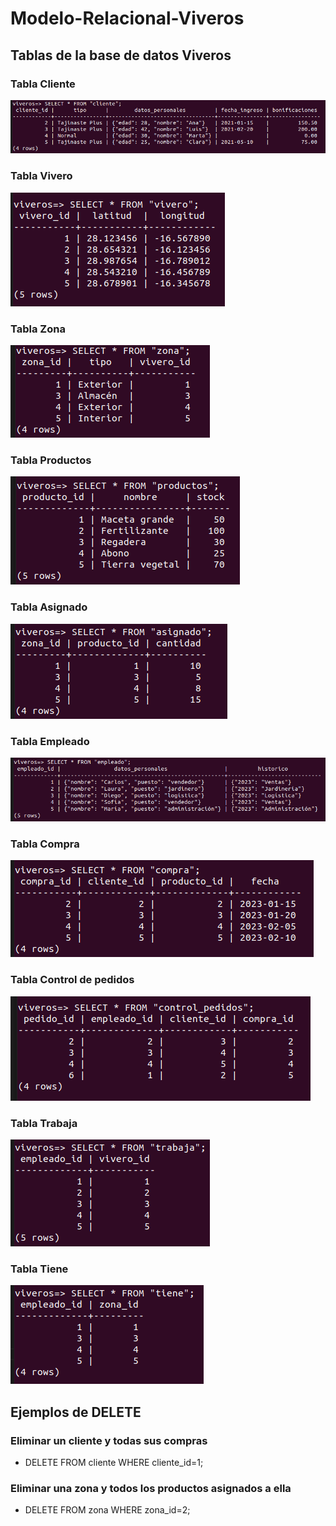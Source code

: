 # Modelo-Relacional-Viveros

## Tablas de la base de datos Viveros
### Tabla Cliente
![Tabla Cliente](cliente.png)
### Tabla Vivero
![Tabla Vivero](vivero.png)
### Tabla Zona
![Tabla Zona](zona.png)
### Tabla Productos
![Tabla Productos](productos.png)
### Tabla Asignado
![Tabla Asignado](asignado.png)
### Tabla Empleado
![Tabla Empleado](empleado.png)
### Tabla Compra
![Tabla Compra](compra.png)
### Tabla Control de pedidos
![Tabla Control de pedidos](control_pedido.png)
### Tabla Trabaja
![Tabla Trabaja](trabaja.png)
### Tabla Tiene
![Tabla Tiene](tiene.png)

## Ejemplos de DELETE
### Eliminar un cliente y todas sus compras
- DELETE FROM cliente WHERE cliente_id=1;
### Eliminar una zona y todos los productos asignados a ella
- DELETE FROM zona WHERE zona_id=2;
